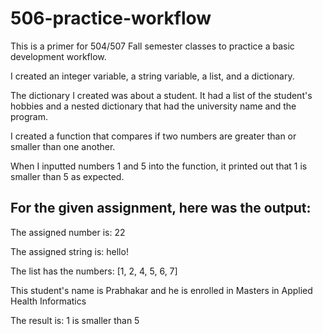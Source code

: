 # 506-practice-workflow
This is a primer for 504/507 Fall semester classes to practice a basic development workflow.

I created an integer variable, a string variable, a list, and a dictionary. 

The dictionary I created was about a student. It had a list of the student's hobbies and a nested dictionary that had the university name and the program.

I created a function that compares if two numbers are greater than or smaller than one another. 

When I inputted numbers 1 and 5 into the function, it printed out that 1 is smaller than 5 as expected. 

## For the given assignment, here was the output:

The assigned number is:  22

The assigned string is:  hello!

The list has the numbers:  [1, 2, 4, 5, 6, 7]

This student's name is  Prabhakar and he is enrolled in  Masters in Applied Health Informatics

The result is:  1 is smaller than 5